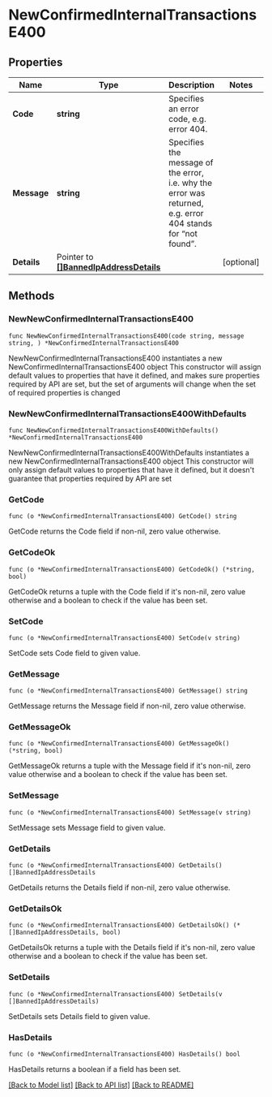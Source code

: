 # NewConfirmedInternalTransactionsE400

## Properties

Name | Type | Description | Notes
------------ | ------------- | ------------- | -------------
**Code** | **string** | Specifies an error code, e.g. error 404. | 
**Message** | **string** | Specifies the message of the error, i.e. why the error was returned, e.g. error 404 stands for “not found”. | 
**Details** | Pointer to [**[]BannedIpAddressDetails**](BannedIpAddressDetails.md) |  | [optional] 

## Methods

### NewNewConfirmedInternalTransactionsE400

`func NewNewConfirmedInternalTransactionsE400(code string, message string, ) *NewConfirmedInternalTransactionsE400`

NewNewConfirmedInternalTransactionsE400 instantiates a new NewConfirmedInternalTransactionsE400 object
This constructor will assign default values to properties that have it defined,
and makes sure properties required by API are set, but the set of arguments
will change when the set of required properties is changed

### NewNewConfirmedInternalTransactionsE400WithDefaults

`func NewNewConfirmedInternalTransactionsE400WithDefaults() *NewConfirmedInternalTransactionsE400`

NewNewConfirmedInternalTransactionsE400WithDefaults instantiates a new NewConfirmedInternalTransactionsE400 object
This constructor will only assign default values to properties that have it defined,
but it doesn't guarantee that properties required by API are set

### GetCode

`func (o *NewConfirmedInternalTransactionsE400) GetCode() string`

GetCode returns the Code field if non-nil, zero value otherwise.

### GetCodeOk

`func (o *NewConfirmedInternalTransactionsE400) GetCodeOk() (*string, bool)`

GetCodeOk returns a tuple with the Code field if it's non-nil, zero value otherwise
and a boolean to check if the value has been set.

### SetCode

`func (o *NewConfirmedInternalTransactionsE400) SetCode(v string)`

SetCode sets Code field to given value.


### GetMessage

`func (o *NewConfirmedInternalTransactionsE400) GetMessage() string`

GetMessage returns the Message field if non-nil, zero value otherwise.

### GetMessageOk

`func (o *NewConfirmedInternalTransactionsE400) GetMessageOk() (*string, bool)`

GetMessageOk returns a tuple with the Message field if it's non-nil, zero value otherwise
and a boolean to check if the value has been set.

### SetMessage

`func (o *NewConfirmedInternalTransactionsE400) SetMessage(v string)`

SetMessage sets Message field to given value.


### GetDetails

`func (o *NewConfirmedInternalTransactionsE400) GetDetails() []BannedIpAddressDetails`

GetDetails returns the Details field if non-nil, zero value otherwise.

### GetDetailsOk

`func (o *NewConfirmedInternalTransactionsE400) GetDetailsOk() (*[]BannedIpAddressDetails, bool)`

GetDetailsOk returns a tuple with the Details field if it's non-nil, zero value otherwise
and a boolean to check if the value has been set.

### SetDetails

`func (o *NewConfirmedInternalTransactionsE400) SetDetails(v []BannedIpAddressDetails)`

SetDetails sets Details field to given value.

### HasDetails

`func (o *NewConfirmedInternalTransactionsE400) HasDetails() bool`

HasDetails returns a boolean if a field has been set.


[[Back to Model list]](../README.md#documentation-for-models) [[Back to API list]](../README.md#documentation-for-api-endpoints) [[Back to README]](../README.md)


